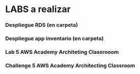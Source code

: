 # LABS a realizar
### Despliegue RDS (en carpeta)
### Despliegue app inventario (en carpeta)
### Lab 5 AWS Academy Architeting Classrooom
### Challenge 5 AWS Academy Architecting Classroom
